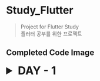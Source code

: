 # Study_Flutter

> Project for Flutter Study   
> 플러터 공부를 위한 프로젝트

## Completed Code Image

<details>
    <summary style="font-size: 30px; font-weight: bold;"> DAY - 1 </summary>

<details>
    <summary>1. Align Widget Example </summary>

- ![Align Widget Example](./complete%20image/Align%20Widget%20Example.png)
  
</details>

<details>
    <summary>2. Align Widget Example2 </summary>

- ![Align Widget Example](./complete%20image/Align%20Widget%20Example2.png)
  
</details>

<details>
    <summary>3. Expanded Flex Example </summary>

- ![Align Widget Example](./complete%20image/Expanded%20Flex%20Example.png)
  
</details>

<details>
    <summary>4. Flutter Alignment </summary>

- ![Align Widget Example](./complete%20image/Flutter%20Alignment.png)
  
</details>

<details>
    <summary>5. Flutter Alignment2 </summary>

- ![Align Widget Example](./complete%20image/Flutter%20Alignment2.png)
  
</details>

<details>
    <summary>6. Flutter Counter App </summary>

- ![Align Widget Example](./complete%20image/Flutter%20Counter%20App.png)
  
</details>

<details>
    <summary>7. Row and Column Layout </summary>

- ![Align Widget Example](./complete%20image/Row%20and%20Column%20Layout.png)
  
</details>

<details>
    <summary>8. Stack Alignment Example </summary>

- ![Align Widget Example](./complete%20image/Stack%20Alignment%20Example.png)
  
</details>

<details>
    <summary>9. Stack Layout </summary>

- ![Align Widget Example](./complete%20image/Stack%20Layout.png)
  
</details>

</details>

